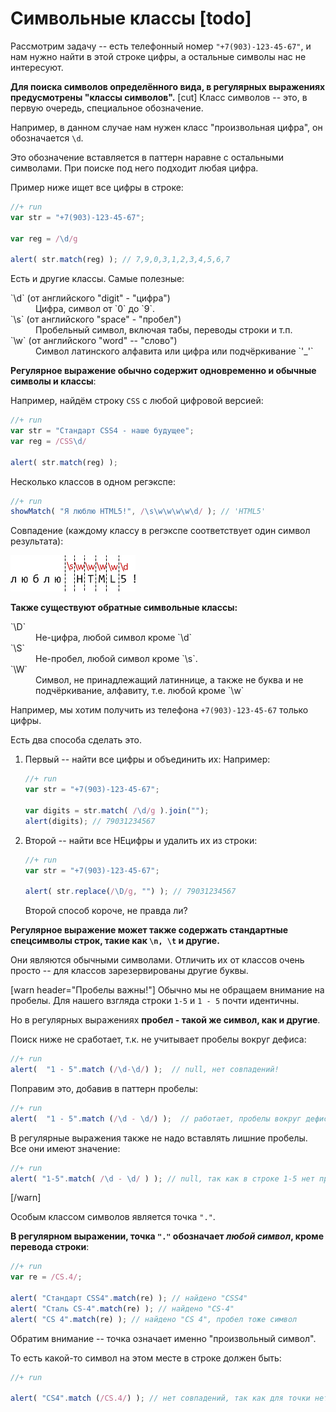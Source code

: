 # Символьные классы [todo]

Рассмотрим задачу -- есть телефонный номер `"+7(903)-123-45-67"`, и нам нужно найти в этой строке цифры, а остальные символы нас не интересуют.

**Для поиска символов определённого вида, в регулярных выражениях предусмотрены "классы символов".**
[cut]
Класс символов -- это, в первую очередь, специальное обозначение.

Например, в данном случае нам нужен класс "произвольная цифра", он обозначается `\d`. 

Это обозначение вставляется в паттерн наравне с остальными символами. При поиске под него подходит любая цифра.

Пример ниже ищет все цифры в строке:

```js
//+ run
var str = "+7(903)-123-45-67";

var reg = /\d/g

alert( str.match(reg) ); // 7,9,0,3,1,2,3,4,5,6,7
```

Есть и другие классы. Самые полезные:
<dl>
<dt>`\d` (от английского "digit" - "цифра")</dt>
<dd>Цифра, символ от `0` до `9`.</dd>
<dt>`\s` (от английского "space" - "пробел")</dt>
<dd>Пробельный символ, включая табы, переводы строки и т.п.</dd>
<dt>`\w` (от английского "word" -- "слово") </dt>
<dd>Символ латинского алфавита или цифра или подчёркивание `'_'`</dd>
</dl>

**Регулярное выражение обычно содержит одновременно и обычные символы и классы**:

Например, найдём строку `CSS` с любой цифровой версией:

```js
//+ run
var str = "Стандарт CSS4 - наше будущее";
var reg = /CSS\d/

alert( str.match(reg) );
```

Несколько классов в одном регэкспе:

```js
//+ run
showMatch( "Я люблю HTML5!", /\s\w\w\w\w\d/ ); // 'HTML5'
```

Совпадение (каждому классу в регэкспе соответствует один символ результата):

<img src="love_html5.png">

**Также существуют обратные символьные классы:**

<dl>
<dt>`\D`</dt>
<dd>Не-цифра, любой символ кроме `\d`</dd>
<dt>`\S`</dt>
<dd>Не-пробел, любой символ кроме `\s`.</dd>
<dt>`\W`</dt>
<dd>Символ, не принадлежащий латиннице, а также не буква и не подчёркивание, алфавиту, т.е. любой кроме `\w`</dd>
</dl>

Например, мы хотим получить из телефона <code class="subject">+7(903)-123-45-67</code> только цифры.

Есть два способа сделать это. 

<ol>
<li>Первый -- найти все цифры и объединить их:
Например:

```js
//+ run
var str = "+7(903)-123-45-67";

var digits = str.match( /\d/g ).join("");
alert(digits); // 79031234567
```

</li>
<li>Второй -- найти все НЕцифры и удалить их из строки:

```js
//+ run
var str = "+7(903)-123-45-67";

alert( str.replace(/\D/g, "") ); // 79031234567
```

Второй способ короче, не правда ли?
</li>
</ol>

**Регулярное выражение может также содержать стандартные спецсимволы строк, такие как `\n, \t` и другие.** 

Они являются обычными символами. Отличить их от классов очень просто -- для классов зарезервированы другие буквы.

[warn header="Пробелы важны!"]
Обычно мы не обращаем внимание на пробелы. Для нашего взгляда строки <code class="subject">1-5</code> и <code class="subject">1 - 5</code> почти идентичны.

Но в регулярных выражениях **пробел - такой же символ, как и другие**.

Поиск ниже не сработает, т.к. не учитывает пробелы вокруг дефиса:

```js
//+ run
alert(  "1 - 5".match (/\d-\d/) );  // null, нет совпадений!
```

Поправим это, добавив в паттерн пробелы:

```js
//+ run
alert(  "1 - 5".match (/\d - \d/) );  // работает, пробелы вокруг дефиса
```

В регулярные выражения также не надо вставлять лишние пробелы. Все они имеют значение:

```js
//+ run
alert( "1-5".match( /\d - \d/ ) ); // null, так как в строке 1-5 нет пробелов
```

[/warn]
 
Особым классом символов является точка `"."`.

**В регулярном выражении, точка <code class="pattern">"."</code> обозначает *любой символ*, кроме перевода строки**:

```js
//+ run
var re = /CS.4/;

alert( "Стандарт CSS4".match(re) ); // найдено "CSS4"
alert( "Сталь CS-4".match(re) ); // найдено "CS-4" 
alert( "CS 4".match(re) ); // найдено "CS 4", пробел тоже символ
```

Обратим внимание -- точка означает именно "произвольный символ". 

То есть какой-то символ на этом месте в строке должен быть:

```js
//+ run
 
alert( "CS4".match (/CS.4/) ); // нет совпадений, так как для точки нет символа
```


